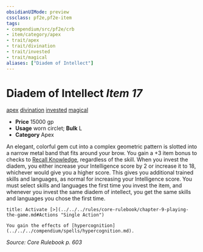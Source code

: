 ```yaml
---
obsidianUIMode: preview
cssclass: pf2e,pf2e-item
tags:
- compendium/src/pf2e/crb
- item/category/apex
- trait/apex
- trait/divination
- trait/invested
- trait/magical
aliases: ["Diadem of Intellect"]
---
```

# Diadem of Intellect *Item 17*  
[apex](../../../rules/traits/apex.md)  [divination](../../../rules/traits/divination.md)  [invested](../../../rules/traits/invested.md)  [magical](../../../rules/traits/magical.md)  

- **Price** 15000 gp
- **Usage** worn circlet; **Bulk** L
- **Category** Apex

An elegant, colorful gem cut into a complex geometric pattern is slotted into a narrow metal band that fits around your brow. You gain a +3 item bonus to checks to [Recall Knowledge](../../../rules/actions/recall-knowledge.md), regardless of the skill. When you invest the diadem, you either increase your Intelligence score by 2 or increase it to 18, whichever would give you a higher score. This gives you additional trained skills and languages, as normal for increasing your Intelligence score. You must select skills and languages the first time you invest the item, and whenever you invest the same diadem of intellect, you get the same skills and languages you chose the first time.

```ad-embed-ability
title: Activate [>](../../../rules/core-rulebook/chapter-9-playing-the-game.md#Actions "Single Action")

You gain the effects of [hypercognition](../../../compendium/spells/hypercognition.md).
```

*Source: Core Rulebook p. 603*
